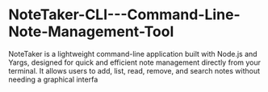 # NoteTaker-CLI---Command-Line-Note-Management-Tool
NoteTaker is a lightweight command-line application built with Node.js and Yargs, designed for quick and efficient note management directly from your terminal. It allows users to add, list, read, remove, and search notes without needing a graphical interfa
